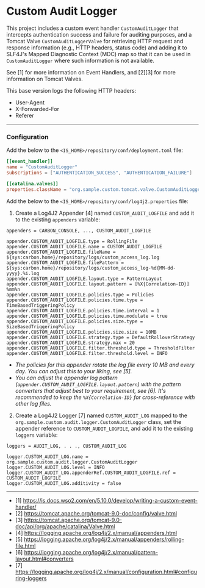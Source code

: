 # Custom Audit Logger

This project includes a custom event handler `CustomAuditLogger` that intercepts authentication success and failure 
for auditing purposes, and a Tomcat Valve `CustomAuditLoggerValve` for retrieving HTTP request and response information 
(e.g., HTTP headers, status code) and adding it to SLF4J's Mapped Diagnostic Context (MDC) map 
so that it can be used in `CustomAuditLogger` where such information is not available. 

See [1] for more information on Event Handlers, and [2][3] for more information on Tomcat Valves.

This base version logs the following HTTP headers:

- User-Agent
- X-Forwarded-For
- Referer

---

### Configuration

Add the below to the `<IS_HOME>/repository/conf/deployment.toml` file:
```toml
[[event_handler]]
name = "CustomAuditLogger"
subscriptions = ["AUTHENTICATION_SUCCESS", "AUTHENTICATION_FAILURE"]

[[catalina.valves]]
properties.className = "org.sample.custom.tomcat.valve.CustomAuditLoggerValve"
```

Add the below to the `<IS_HOME>/repository/conf/log4j2.properties` file:
1. Create a Log4J2 Appender [4] named `CUSTOM_AUDIT_LOGFILE` and add it to the existing `appenders` variable:

```properties
appenders = CARBON_CONSOLE, ..., CUSTOM_AUDIT_LOGFILE

appender.CUSTOM_AUDIT_LOGFILE.type = RollingFile
appender.CUSTOM_AUDIT_LOGFILE.name = CUSTOM_AUDIT_LOGFILE
appender.CUSTOM_AUDIT_LOGFILE.fileName = ${sys:carbon.home}/repository/logs/custom_access_log.log
appender.CUSTOM_AUDIT_LOGFILE.filePattern = ${sys:carbon.home}/repository/logs/custom_access_log-%d{MM-dd-yyyy}.%i.log
appender.CUSTOM_AUDIT_LOGFILE.layout.type = PatternLayout
appender.CUSTOM_AUDIT_LOGFILE.layout.pattern = [%X{Correlation-ID}] %mm%n
appender.CUSTOM_AUDIT_LOGFILE.policies.type = Policies
appender.CUSTOM_AUDIT_LOGFILE.policies.time.type = TimeBasedTriggeringPolicy
appender.CUSTOM_AUDIT_LOGFILE.policies.time.interval = 1
appender.CUSTOM_AUDIT_LOGFILE.policies.time.modulate = true
appender.CUSTOM_AUDIT_LOGFILE.policies.size.type = SizeBasedTriggeringPolicy
appender.CUSTOM_AUDIT_LOGFILE.policies.size.size = 10MB
appender.CUSTOM_AUDIT_LOGFILE.strategy.type = DefaultRolloverStrategy
appender.CUSTOM_AUDIT_LOGFILE.strategy.max = 20
appender.CUSTOM_AUDIT_LOGFILE.filter.threshold.type = ThresholdFilter
appender.CUSTOM_AUDIT_LOGFILE.filter.threshold.level = INFO
```

* _The policies for this appender rotate the log file every 10 MB and every day. You can adjust this to your liking, see [5]._
* _You can adjust the appender log pattern (`appender.CUSTOM_AUDIT_LOGFILE.layout.pattern`) with the pattern converters that adjust best to your requirement, see [6]. It's recommended to keep the `%X{Correlation-ID}` for cross-reference with other log files._

2. Create a Log4J2 Logger [7] named `CUSTOM_AUDIT_LOG` mapped to the `org.sample.custom.audit.logger.CustomAuditLogger` class, set the appender reference to `CUSTOM_AUDIT_LOGFILE`, and add it to the existing `loggers` variable:

```properties
loggers = AUDIT_LOG, . . ., CUSTOM_AUDIT_LOG

logger.CUSTOM_AUDIT_LOG.name = org.sample.custom.audit.logger.CustomAuditLogger
logger.CUSTOM_AUDIT_LOG.level = INFO
logger.CUSTOM_AUDIT_LOG.appenderRef.CUSTOM_AUDIT_LOGFILE.ref = CUSTOM_AUDIT_LOGFILE
logger.CUSTOM_AUDIT_LOG.additivity = false
```

---

- [1] https://is.docs.wso2.com/en/5.10.0/develop/writing-a-custom-event-handler/
- [2] https://tomcat.apache.org/tomcat-9.0-doc/config/valve.html
- [3] https://tomcat.apache.org/tomcat-9.0-doc/api/org/apache/catalina/Valve.html
- [4] https://logging.apache.org/log4j/2.x/manual/appenders.html
- [5] https://logging.apache.org/log4j/2.x/manual/appenders/rolling-file.html
- [6] https://logging.apache.org/log4j/2.x/manual/pattern-layout.html#converters
- [7] https://logging.apache.org/log4j/2.x/manual/configuration.html#configuring-loggers
